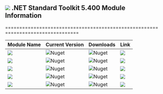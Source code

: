 ## <img src="https://github.com/Wagnerp/Krypton-NET-Version-Dashboard/blob/master/Assets/Icons/PNG/Square%20Design%2064%20x%2064%20New%20Green.png" /> .NET Standard Toolkit 5.400 Module Information

================================================================================

| Module Name | Current Version | Downloads | Link |
|---|---|---|---|
| <img src="https://img.shields.io/badge/Module-Core-orange.svg" /> | ![Nuget](https://img.shields.io/nuget/v/KryptonToolkitSuite5400CoreModule) | ![Nuget](https://img.shields.io/nuget/dt/KryptonToolkitSuite5400CoreModule?color=brightgreen) |  <a href="https://www.nuget.org/packages/KryptonToolkitSuite5400CoreModule/"><img src="https://img.shields.io/badge/Download-Link-9cf.svg" /></a> |
| <img src="https://img.shields.io/badge/Module-Docking-orange.svg" /> | ![Nuget](https://img.shields.io/nuget/v/KryptonToolkitSuite5400DockingModule) | ![Nuget](https://img.shields.io/nuget/dt/KryptonToolkitSuite5400DockingModule?color=brightgreen) |  <a href="https://www.nuget.org/packages/KryptonToolkitSuite5400DockingModule/"><img src="https://img.shields.io/badge/Download-Link-9cf.svg" /></a> |
| <img src="https://img.shields.io/badge/Module-Navigator-orange.svg" /> | ![Nuget](https://img.shields.io/nuget/v/KryptonToolkitSuite5400NavigatorModule) | ![Nuget](https://img.shields.io/nuget/dt/KryptonToolkitSuite5400NavigatorModule?color=brightgreen) |  <a href="https://www.nuget.org/packages/KryptonToolkitSuite5400NavigatorModule/"><img src="https://img.shields.io/badge/Download-Link-9cf.svg" /></a> |
| <img src="https://img.shields.io/badge/Module-Ribbon-orange.svg" /> | ![Nuget](https://img.shields.io/nuget/v/KryptonToolkitSuite5400RibbonModule) | ![Nuget](https://img.shields.io/nuget/dt/KryptonToolkitSuite5400RibbonModule?color=brightgreen) |  <a href="https://www.nuget.org/packages/KryptonToolkitSuite5400RibbonModule/"><img src="https://img.shields.io/badge/Download-Link-9cf.svg" /></a> |
| <img src="https://img.shields.io/badge/Module-Workspace-orange.svg" /> | ![Nuget](https://img.shields.io/nuget/v/KryptonToolkitSuite5400WorkspaceModule) | ![Nuget](https://img.shields.io/nuget/dt/KryptonToolkitSuite5400WorkspaceModule?color=brightgreen) |  <a href="https://www.nuget.org/packages/KryptonToolkitSuite5400WorkspaceModule/"><img src="https://img.shields.io/badge/Download-Link-9cf.svg" /></a> |